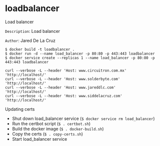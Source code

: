 # loadbalancer
Load balancer

`Description`:  Load balancer

`Author`:     Jared De La Cruz

```
$ docker build -t loadbalancer .
$ docker run -d --name load_balancer -p 80:80 -p 443:443 loadbalancer
$ docker service create --replicas 1 --name load_balancer -p 80:80 -p 443:443 loadbalancer
```

```
curl --verbose -L --header 'Host: www.circuitron.com.mx' 'http://localhost/'
curl --verbose -L --header 'Host: www.solderbyte.com' 'http://localhost/'
curl --verbose -L --header 'Host: www.jareddlc.com' 'http://localhost/'
curl --verbose -L --header 'Host: www.siddelacruz.com' 'http://localhost/'
```

Updating certs

* Shut down load_balancer service (`$ docker service rm load_balancer`)
* Run the certbot script (`$ . certbot.sh`)
* Build the docker image (`$ . docker-build.sh`)
* Copy the certs (`$ . copy-certs.sh`)
* Start load_balancer service
